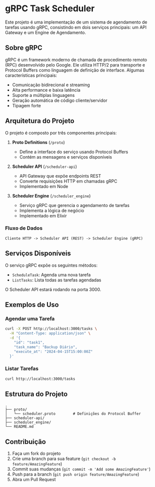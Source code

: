 # gRPC Task Scheduler

Este projeto é uma implementação de um sistema de agendamento de tarefas usando gRPC, consistindo em dois serviços principais: um API Gateway e um Engine de Agendamento.

## Sobre gRPC

gRPC é um framework moderno de chamada de procedimento remoto (RPC) desenvolvido pelo Google. Ele utiliza HTTP/2 para transporte e Protocol Buffers como linguagem de definição de interface. Algumas características principais:

- Comunicação bidirecional e streaming
- Alta performance e baixa latência
- Suporte a múltiplas linguagens
- Geração automática de código cliente/servidor
- Tipagem forte

## Arquitetura do Projeto

O projeto é composto por três componentes principais:

1. **Proto Definitions** (`/proto`)
   - Define a interface do serviço usando Protocol Buffers
   - Contém as mensagens e serviços disponíveis

2. **Scheduler API** (`/scheduler-api`)
   - API Gateway que expõe endpoints REST
   - Converte requisições HTTP em chamadas gRPC
   - Implementado em Node

3. **Scheduler Engine** (`/scheduler_engine`)
   - Serviço gRPC que gerencia o agendamento de tarefas
   - Implementa a lógica de negócio
   - Implementado em Elixir

### Fluxo de Dados

```
Cliente HTTP -> Scheduler API (REST) -> Scheduler Engine (gRPC)
```

## Serviços Disponíveis

O serviço gRPC expõe os seguintes métodos:

- `ScheduleTask`: Agenda uma nova tarefa
- `ListTasks`: Lista todas as tarefas agendadas

O Scheduler API estará rodando na porta 3000.

## Exemplos de Uso

### Agendar uma Tarefa

```bash
curl -X POST http://localhost:3000/tasks \
  -H "Content-Type: application/json" \
  -d '{
    "id": "task1",
    "task_name": "Backup Diário",
    "execute_at": "2024-04-15T15:00:00Z"
  }'
```

### Listar Tarefas

```bash
curl http://localhost:3000/tasks
```

## Estrutura do Projeto

```
.
├── proto/
│   └── scheduler.proto        # Definições do Protocol Buffer
├── scheduler-api/
├── scheduler_engine/
└── README.md
```

## Contribuição

1. Faça um fork do projeto
2. Crie uma branch para sua feature (`git checkout -b feature/AmazingFeature`)
3. Commit suas mudanças (`git commit -m 'Add some AmazingFeature'`)
4. Push para a branch (`git push origin feature/AmazingFeature`)
5. Abra um Pull Request 